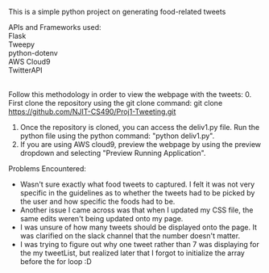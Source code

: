 This is a simple python project on generating food-related tweets

APIs and Frameworks used: <br />
Flask <br />
Tweepy<br />
python-dotenv <br />
AWS Cloud9 <br />
TwitterAPI <br /> <br />


Follow this methodology in order to view the webpage with the tweets:
0. First clone the repository using the git clone command: git clone https://github.com/NJIT-CS490/Proj1-Tweeting.git
1. Once the repository is cloned, you can access the deliv1.py file. Run the python file using the python command: "python deliv1.py". 
2. If you are using AWS cloud9, preview the webpage by using the preview dropdown and selecting "Preview Running Application".

Problems Encountered:
- Wasn't sure exactly what food tweets to captured. I felt it was not very specific in the guidelines as to whether the tweets had to be picked by the user and how specific the foods had to be.
- Another issue I came across was that when I updated my CSS file, the same edits weren't being updated onto my page. 
- I was unsure of how many tweets should be displayed onto the page. It was clarified on the slack channel that the number doesn't matter.
- I was trying to figure out why one tweet rather than 7 was displaying for the my tweetList, but realized later that I forgot to initialize the array before the for loop :D